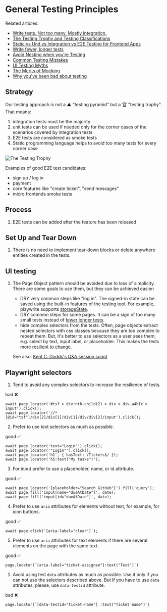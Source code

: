 # General Testing Principles

Related articles:

- [Write tests. Not too many. Mostly integration.](https://kentcdodds.com/blog/write-tests)
- [The Testing Trophy and Testing Classifications](https://kentcdodds.com/blog/the-testing-trophy-and-testing-classifications)
- [Static vs Unit vs Integration vs E2E Testing for Frontend Apps](https://kentcdodds.com/blog/static-vs-unit-vs-integration-vs-e2e-tests)
- [Write fewer, longer tests](https://kentcdodds.com/blog/write-fewer-longer-tests)
- [Avoid Nesting when you're Testing](https://kentcdodds.com/blog/avoid-nesting-when-youre-testing)
- [Common Testing Mistakes](https://kentcdodds.com/blog/common-testing-mistakes)
- [UI Testing Myths](https://kentcdodds.com/blog/ui-testing-myths)
- [The Merits of Mocking](https://kentcdodds.com/blog/the-merits-of-mocking)
- [Why you've been bad about testing](https://kentcdodds.com/blog/why-youve-been-bad-about-testing)

## Strategy

Our testing approach is not a ▲ "testing pyramid" but a 🏆 "testing trophy". That means:

1.  integration tests must be the majority
1.  unit tests can be used if needed only for the corner cases of the scenarios covered by integration tests
1.  E2E tests are considered as smoke tests
1.  Static programming language helps to avoid too many tests for every corner case

![The Testing Trophy](https://pbs.twimg.com/media/DVUoM94VQAAzuws?format=jpg&name=900x900)

Examples of good E2E test candidates:

- sign up / log in
- payment
- core features like "create ticket", "send messages"
- micro frontends smoke tests

## Process

1. E2E tests can be added after the feature has been released

## Set Up and Tear Down

1. There is no need to implement tear-down blocks or delete anywhere entities created in the tests.

## UI testing

1. The Page Object pattern should be avoided due to loss of simplicity. There are some goals to use them, but they can be achieved easier:

   - DRY very common steps like "log in". The signed-in state can be saved using the built-in features of the testing tool. For example, playwrite supports [storageState](https://playwright.dev/docs/test-auth#reuse-signed-in-state).
   - DRY common steps for some pages. It can be a sign of too many small tests instead of [fewer longer tests](https://kentcdodds.com/blog/write-fewer-longer-tests).
   - hide complex selectors from the tests. Often, page objects extract nested selectors with css classes because they are too complex to repeat them. But, it's better to use selectors as a user sees them, e.g. select by text, input label, or placeholder. This makes the tests more [resilient to change](https://kentcdodds.com/blog/making-your-ui-tests-resilient-to-change).

   See also: [Kent C. Dodds's Q&A session script](https://frontendmasters.com/courses/testing-practices-principles/additional-resources-and-q-a/)

## Playwright selectors

1. Tend to avoid any complex selectors to increase the resilience of tests.

bad ❌

```
await page.locator('#tsf > div:nth-child(2) > div > div.a4bIc > input').click();
await page.locator('//*[@id="tsf"]/div[2]/div[1]/div[1]/div/div[2]/input').click();
```

2. Prefer to use text selectors as much as possible.

good ✅

```
await page.locator('text="Login"').click();
await page.locator('"Login"').click();
await page.locator('h1', { hasText: /Tickets$/ });
await page.locator('h5:text("My tasks")');
```

3. For input prefer to use a placeholder, name, or id attribute.

good ✅

```
await page.locator('[placeholder="Search GitHub"]').fill('query');
await page.fill('input[name="dueAtDate"]', date);
await page.fill('input[id="dueAtDate"]', date);
```

4. Prefer to use `aria` attributes for elements without text, for example, for icon buttons.

good ✅

```
await page.click('[aria-label="clear"]');
```

5. Prefer to use `aria` attributes for text elements if there are several elements on the page with the same text.

good ✅

```
page.locator(`[aria-label="ticket-assignee"]:text("Test")`)
```

1. Avoid using test `data` attributes as much as possible. Use it only if you can not use the selectors described above. But if you have to use `data` attributes, please, use `data-testid` attribute.

bad ❌

```
page.locator(`[data-testid="ticket-name"] :text("Ticket name")`)
```
